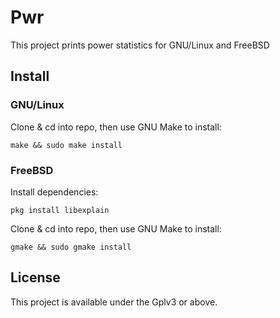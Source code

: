 # Pwr
This project prints power statistics for GNU/Linux and FreeBSD

## Install
### GNU/Linux
Clone & cd into repo, then use GNU Make to install:
```
make && sudo make install
```

### FreeBSD
Install dependencies:
```
pkg install libexplain
```

Clone & cd into repo, then use GNU Make to install:
```
gmake && sudo gmake install
```

## License
This project is available under the Gplv3 or above.
